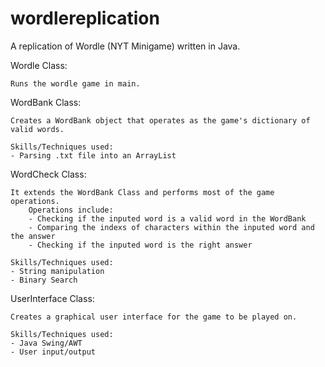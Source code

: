 # wordlereplication
A replication of Wordle (NYT Minigame) written in Java. 

Wordle Class: 
    
    Runs the wordle game in main. 


WordBank Class:

    Creates a WordBank object that operates as the game's dictionary of valid words.

    Skills/Techniques used: 
    - Parsing .txt file into an ArrayList


WordCheck Class:
    
    It extends the WordBank Class and performs most of the game operations. 
        Operations include:
        - Checking if the inputed word is a valid word in the WordBank
        - Comparing the indexs of characters within the inputed word and the answer
        - Checking if the inputed word is the right answer

    Skills/Techniques used: 
    - String manipulation
    - Binary Search 


UserInterface Class: 

    Creates a graphical user interface for the game to be played on.

    Skills/Techniques used: 
    - Java Swing/AWT
    - User input/output


